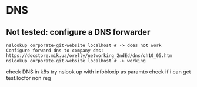 # DNS

## Not tested: configure a DNS forwarder

````shell script
nslookup corporate-git-website localhost # -> does not work
Configure forward dns to company dns: https://docstore.mik.ua/orelly/networking_2ndEd/dns/ch10_05.htm
nslookup corporate-git-website localhost # -> working
````

 


check DNS in k8s
try nslook up with infobloxip as paramto check if i can get test.locfor non reg
